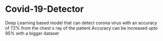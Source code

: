# Covid-19-Detector
Deep Learning based model that can detect corona virus with an accuracy of 72% from the chest x ray of the patient.Accuracy can be increased upto 95% with a bigger dataset
